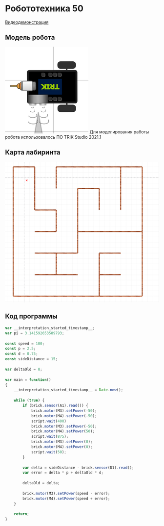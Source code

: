 # Робототехника 50

[Видеодемонстрация](https://youtu.be/GpRjz9t1gdM)

## Модель робота
![Модель робота](./screenshot.png)
Для моделирования работы робота использовалось ПО TRIK Studio 2021.1

## Карта лабиринта
![Модель робота](./screenshot2.png)

## Код программы
```javascript
var __interpretation_started_timestamp__;
var pi = 3.141592653589793;

const speed = 100;
const p = 2.5;
const d = 0.75;
const sideDistance = 15;

var deltaOld = 0;

var main = function()
{
	__interpretation_started_timestamp__ = Date.now();
	
	while (true) {
		if (brick.sensor(A1).read()) {
			brick.motor(M3).setPower(-50);
			brick.motor(M4).setPower(-50);
			script.wait(400)
			brick.motor(M3).setPower(-50);
			brick.motor(M4).setPower(50);
			script.wait(875);
			brick.motor(M3).setPower(0);
			brick.motor(M4).setPower(0);
			script.wait(50);
		}
		
		var delta = sideDistance - brick.sensor(D1).read();
		var error = delta * p + deltaOld * d;
		
		deltaOld = delta;
				
		brick.motor(M3).setPower(speed - error);
		brick.motor(M4).setPower(speed + error);
	}
	
	return;
}

```
